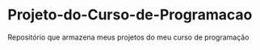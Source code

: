 # Projeto-do-Curso-de-Programacao
Repositório que armazena meus projetos do meu curso de programação
